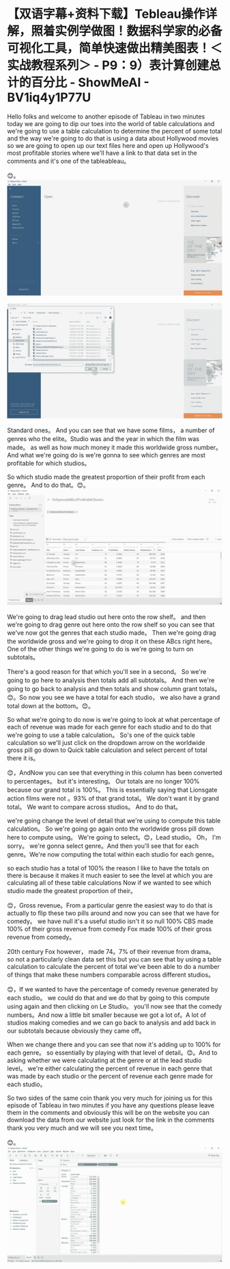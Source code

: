 # 【双语字幕+资料下载】Tebleau操作详解，照着实例学做图！数据科学家的必备可视化工具，简单快速做出精美图表！＜实战教程系列＞ - P9：9）表计算创建总计的百分比 - ShowMeAI - BV1iq4y1P77U

Hello folks and welcome to another episode of Tableau in two minutes today we are going to dip our toes into the world of table calculations and we're going to use a table calculation to determine the percent of some total and the way we're going to do that is using a data about Hollywood movies so we are going to open up our text files here and open up Hollywood's most profitable stories where we'll have a link to that data set in the comments and it's one of the tableableau。

😊。![](img/1be113185084ecd023337f6376c1ffd7_1.png)

![](img/1be113185084ecd023337f6376c1ffd7_2.png)

Standard ones。 And you can see that we have some films， a number of genres who the elite。Studio was and the year in which the film was made。 as well as how much money it made this worldwide gross number。 And what we're going do is we're gonna to see which genres are most profitable for which studios。

 So which studio made the greatest proportion of their profit from each genre。 And to do that。😊。![](img/1be113185084ecd023337f6376c1ffd7_4.png)

We're going to drag lead studio out here onto the row shelf。 and then we're going to drag genre out here onto the row shelf so you can see that we've now got the genres that each studio made。 Then we're going drag the worldwide gross and we're going to drop it on these ABcs right here。 One of the other things we're going to do is we're going to turn on subtotals。

 There's a good reason for that which you'll see in a second。 So we're going to go here to analysis then totals add all subtotals。 And then we're going to go back to analysis and then totals and show column grant totals。😊。So now you see we have a total for each studio， we also have a grand total down at the bottom。😊。

So what we're going to do now is we're going to look at what percentage of each of revenue was made for each genre for each studio and to do that we're going to use a table calculation。 So's one of the quick table calculation so we'll just click on the dropdown arrow on the worldwide gross pill go down to Quick table calculation and select percent of total there it is。

😊，AndNow you can see that everything in this column has been converted to percentages。 but it's interesting。 Our totals are no longer 100% because our grand total is 100%。 This is essentially saying that Lionsgate action films were not 。93% of that grand total。 We don't want it by grand total。 We want to compare across studios。 And to do that。

 we're going change the level of detail that we're using to compute this table calculation。 So we're going go again onto the worldwide gross pill down here to compute using。 We're going to select。😊，Lead studio。 Oh， I'm sorry。 we're gonna select genre。And then you'll see that for each genre。We're now computing the total within each studio for each genre。

 so each studio has a total of 100% the reason I like to have the totals on there is because it makes it much easier to see the level at which you are calculating all of these table calculations Now if we wanted to see which studio made the greatest proportion of their。

😊，Gross revenue。From a particular genre the easiest way to do that is actually to flip these two pills around and now you can see that we have for comedy。 we have null it's a useful studio isn't it so null 100% CBS made 100% of their gross revenue from comedy Fox made 100% of their gross revenue from comedy。

 20th century Fox however， made 74。7% of their revenue from drama。 so not a particularly clean data set this but you can see that by using a table calculation to calculate the percent of total we've been able to do a number of things that make these numbers comparable across different studios。

😊，If we wanted to have the percentage of comedy revenue generated by each studio。 we could do that and we do that by going to this compute using again and then clicking on Le Studio。 you'll now see that the comedy numbers。And now a little bit smaller because we got a lot of。A lot of studios making comedies and we can go back to analysis and add back in our subtotals because obviously they came off。

When we change there and you can see that now it's adding up to 100% for each genre。 so essentially by playing with that level of detail。😊。And to asking whether we were calculating at the genre or at the lead studio level。 we're either calculating the percent of revenue in each genre that was made by each studio or the percent of revenue each genre made for each studio。

So two sides of the same coin thank you very much for joining us for this episode of Tableau in two minutes if you have any questions please leave them in the comments and obviously this will be on the website you can download the data from our website just look for the link in the comments thank you very much and we will see you next time。

😊。![](img/1be113185084ecd023337f6376c1ffd7_6.png)